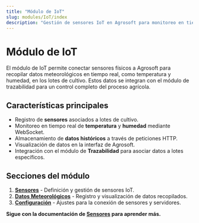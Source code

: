 ```yaml
---
title: "Módulo de IoT"
slug: modules/IoT/index
description: "Gestión de sensores IoT en Agrosoft para monitoreo en tiempo real de condiciones meteorológicas en cultivos."
---
```


# Módulo de IoT

El módulo de IoT permite conectar sensores físicos a Agrosoft para recopilar datos meteorológicos en tiempo real, como temperatura y humedad, en los lotes de cultivo. Estos datos se integran con el módulo de trazabilidad para un control completo del proceso agrícola.

## Características principales
- Registro de **sensores** asociados a lotes de cultivo.
- Monitoreo en tiempo real de **temperatura** y **humedad** mediante WebSocket.
- Almacenamiento de **datos históricos** a través de peticiones HTTP.
- Visualización de datos en la interfaz de Agrosoft.
- Integración con el módulo de **Trazabilidad** para asociar datos a lotes específicos.

## Secciones del módulo
1. **[Sensores](./sensores)** - Definición y gestión de sensores IoT.
2. **[Datos Meteorológicos](./datos-meteorologicos)** - Registro y visualización de datos recopilados.
3. **[Configuración](./configuracion)** - Ajustes para la conexión de sensores y servidores.

**Sigue con la documentación de [Sensores](./sensores) para aprender más.**